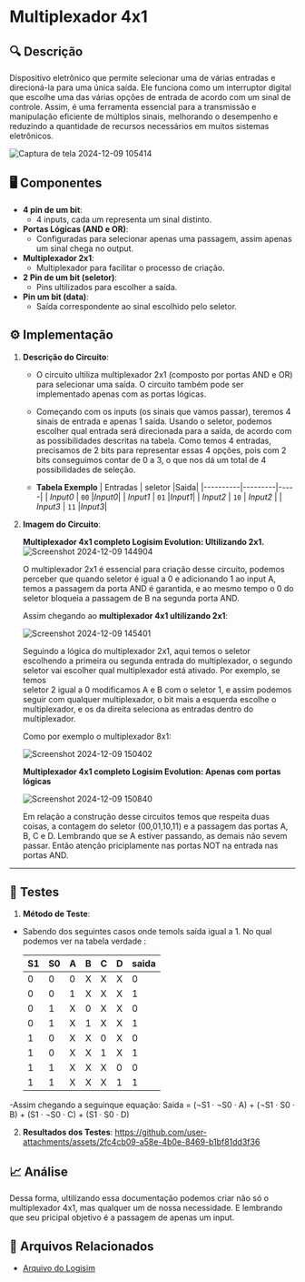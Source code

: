 # Multiplexador 4x1

## 🔍 Descrição

Dispositivo eletrônico que permite selecionar uma de várias entradas e direcioná-la para uma única saída. Ele funciona como um interruptor digital que escolhe uma das várias opções de entrada de acordo com um sinal de controle. Assim, é uma ferramenta essencial para a transmissão e manipulação eficiente de múltiplos sinais, melhorando o desempenho e reduzindo a quantidade de recursos necessários em muitos sistemas eletrônicos.

![Captura de tela 2024-12-09 105414](https://github.com/user-attachments/assets/0d6cda21-7c38-4b8c-9464-f3aba9d2ac58)

## 🖥️ Componentes

- **4 pin de um bit**:
  - 4 inputs, cada um representa um sinal distinto.
- **Portas Lógicas (AND e OR)**:
  - Configuradas para selecionar apenas uma passagem, assim apenas um sinal chega no output.
- **Multiplexador 2x1**:
  - Multiplexador para facilitar o processo de criação.
- **2 Pin de um bit (seletor)**:
  - Pins ultilizados para escolher a saída.  
- **Pin um bit (data)**:
  - Saída correspondente ao sinal escolhido pelo seletor.

## ⚙️ Implementação

1. **Descrição do Circuito**:

   - O circuito ultiliza multiplexador 2x1 (composto por portas AND e OR) para selecionar uma saída. O circuito também pode ser implementado apenas com as portas lógicas.
   - Começando com os inputs (os sinais que vamos passar), teremos 4 sinais de entrada e apenas 1 saída. Usando o seletor, podemos escolher qual entrada será direcionada para a saída, de acordo com as possibilidades descritas na tabela. Como temos 4 entradas, precisamos de 2 bits para representar essas 4 opções, pois com 2 bits conseguimos contar de 0 a 3, o que nos dá um total de 4 possibilidades de seleção.
  
   - **Tabela Exemplo** 
     | Entradas | seletor |Saida| 
     |----------|---------|-----|
     | _Input0_ |  `00`   |_Input0_|
     | _Input1_ |  `01`   |_Input1_|
     | _Input2_ |  `10`   | _Input2_ |
     | _Input3_ |  `11`   |_Input3_|
     

2. **Imagem do Circuito**:
   
   **Multiplexador 4x1 completo Logisim Evolution: Ultilizando 2x1.**
       ![Screenshot 2024-12-09 144904](https://github.com/user-attachments/assets/ca39a950-cd25-4f4c-bb54-f3abcb1b597e)
   
   O multiplexador 2x1 é essencial para criação desse circuito, podemos perceber que quando seletor é igual a 0 
   e adicionando  1 ao input A, temos a passagem da porta AND é garantida, e ao mesmo tempo o 0 do seletor bloqueia a passagem de B na segunda porta AND.
       
   Assim chegando ao **multiplexador 4x1 ultilizando 2x1**:
       
   ![Screenshot 2024-12-09 145401](https://github.com/user-attachments/assets/73006508-0138-40ef-b250-25f905ce2a22) 

   Seguindo a lógica do multiplexador 2x1, aqui temos o seletor escolhendo a primeira ou segunda entrada do multiplexador, o segundo seletor vai escolher qual multiplexador está ativado. Por exemplo, se temos     
   seletor 2 igual a 0 modificamos A e B com o seletor 1, e assim podemos seguir com qualquer multiplexador, o bit mais a esquerda escolhe o multiplexador, e os da direita seleciona as entradas dentro do 
   multiplexador.
   
   Como por exemplo o multiplexador 8x1:
      
    ![Screenshot 2024-12-09 150402](https://github.com/user-attachments/assets/97229a49-df84-43b4-8bb5-4be6a4c09ef1)

    **Multiplexador 4x1 completo Logisim Evolution: Apenas com portas lógicas**

     ![Screenshot 2024-12-09 150840](https://github.com/user-attachments/assets/c2903fd1-ac8f-41eb-ac34-d94b2fce279b)

     Em relação a construção desse circuitos temos que respeita duas coisas, a contagem do seletor (00,01,10,11) e a passagem das portas A, B, C e D. Lembrando que se A estiver passando, as demais não sevem passar. Então atenção priciplamente nas portas NOT na entrada nas portas AND.
---

## 🔬 Testes

1. **Método de Teste**:
  - Sabendo dos seguintes casos onde temols saída igual a 1. No qual podemos ver na tabela verdade :

    | S1 | S0 | A | B | C | D | saida |
    |----|----|----|----|----|----|---|
    |  0 |  0 |  0 |  X |  X |  X | 0 |
    |  0 |  0 |  1 |  X |  X |  X | 1 |
    |  0 |  1 |  X |  0 |  X |  X | 0 |
    |  0 |  1 |  X |  1 |  X |  X | 1 |
    |  1 |  0 |  X |  X |  0 |  X | 0 |
    |  1 |  0 |  X |  X |  1 |  X | 1 |
    |  1 |  1 |  X |  X |  X |  0 | 0 |
    |  1 |  1 |  X |  X |  X |  1 | 1 |

  -Assim chegando a seguinque equação:
    Saida = (¬S1 · ¬S0 · A) + (¬S1 · S0 · B) + (S1 · ¬S0 · C) + (S1 · S0 · D)




2. **Resultados dos Testes**:
   https://github.com/user-attachments/assets/2fc4cb09-a58e-4b0e-8469-b1bf81dd3f36

## 📈 Análise

Dessa forma, ultilizando essa documentação podemos criar não só o multiplexador 4x1, mas qualquer um de nossa necessidade. E lembrando que seu pricipal objetivo é a passagem de apenas um input.

## 📂 Arquivos Relacionados

- [Arquivo do Logisim](../src/nome-do-arquivo.circ)
